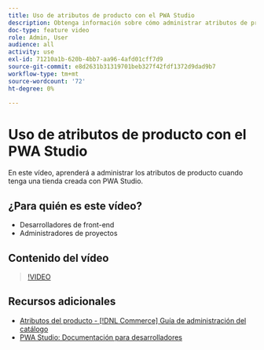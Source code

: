 ```yaml
---
title: Uso de atributos de producto con el PWA Studio
description: Obtenga información sobre cómo administrar atributos de producto con PWA Studio.
doc-type: feature video
role: Admin, User
audience: all
activity: use
exl-id: 71210a1b-620b-4bb7-aa96-4afd01cff7d9
source-git-commit: e8d2631b31319701beb327f42fdf1372d9dad9b7
workflow-type: tm+mt
source-wordcount: '72'
ht-degree: 0%

---
```


# Uso de atributos de producto con el PWA Studio

En este vídeo, aprenderá a administrar los atributos de producto cuando tenga una tienda creada con PWA Studio.

## ¿Para quién es este vídeo?

- Desarrolladores de front-end
- Administradores de proyectos

## Contenido del vídeo

>[!VIDEO](https://video.tv.adobe.com/v/343788?quality=12&learn=on)

## Recursos adicionales

- [Atributos del producto - [!DNL Commerce] Guía de administración del catálogo](https://experienceleague.adobe.com/docs/commerce-admin/catalog/product-attributes/product-attributes.html)
- [PWA Studio: Documentación para desarrolladores](https://developer.adobe.com/commerce/pwa-studio/)
